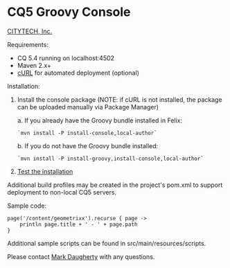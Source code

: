 # CQ5 Groovy Console

[CITYTECH, Inc.](http://www.citytechinc.com)

Requirements:

* CQ 5.4 running on localhost:4502
* Maven 2.x+
* [cURL](http://curl.haxx.se/) for automated deployment (optional)

Installation:

1.  Install the console package (NOTE: if cURL is not installed, the package can be uploaded manually via Package Manager)

    a. If you already have the Groovy bundle installed in Felix:

        `mvn install -P install-console,local-author`

    b. If you do not have the Groovy bundle installed:

        `mvn install -P install-groovy,install-console,local-author`

2.  [Test the installation](http://localhost:4502/etc/groovyconsole.html)

Additional build profiles may be created in the project's pom.xml to support deployment to non-local CQ5 servers.

Sample code:

    page('/content/geometrixx').recurse { page ->
        println page.title + ' - ' + page.path
    }

Additional sample scripts can be found in src/main/resources/scripts.

Please contact [Mark Daugherty](mailto:mdaugherty@citytechinc.com) with any questions.